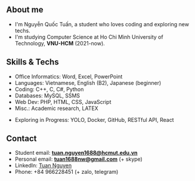 ## About me 

- I'm Nguyễn Quốc Tuấn, a student who loves coding and exploring new techs.
- I'm studying Computer Science at Ho Chi Minh University of Technology, **VNU-HCM** (2021-now).

## Skills & Techs

- Office Informatics: Word, Excel, PowerPoint
- Languages: Vietnamese, English (B2), Japanese (beginner)
- Coding: C++, C, C#, Python
- Databases: MySQL, SSMS
- Web Dev: PHP, HTML, CSS, JavaScript
- Misc.: Academic research, LATEX


+ Exploring in Progress: YOLO, Docker, GitHub, RESTful API, React

## Contact
 
- Student email: **[tuan.nguyen1688@hcmut.edu.vn](mailto:tuan.nguyen1688@hcmut.edu.vn)**
- Personal email: **[tuan1688nw@gmail.com](mailto:tuan1688nw@gmail.com)** (+ skype)
- LinkedIn: [Tuan Nguyen](https://www.linkedin.com/in/tuan2k33/)
- Phone: +84 966228451 (+ zalo, telegram)

